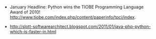   * January Headline: Python wins the TIOBE Programming Language Award of 2010! http://www.tiobe.com/index.php/content/paperinfo/tpci/index.

  * http://slott-softwarearchitect.blogspot.com/2011/01/java-php-python-which-is-faster-in.html